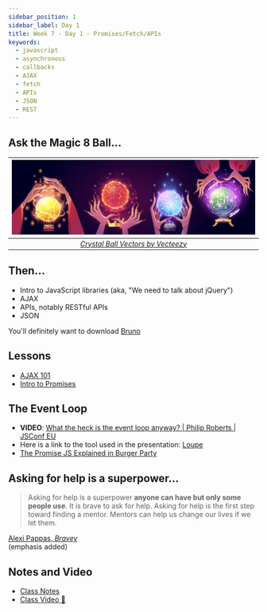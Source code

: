 ```yaml
---
sidebar_position: 1
sidebar_label: Day 1
title: Week 7 - Day 1 - Promises/Fetch/APIs
keywords:
  - javascript
  - asynchronous
  - callbacks
  - AJAX
  - fetch
  - APIs
  - JSON
  - REST
---
```


<!-- markdownlint-disable no-inline-html no-trailing-punctuation -->

## Ask the Magic 8 Ball...

|               ![Crystal Ball Vectors by Vecteezy](./img/crystal_ball.jpg)               |
| :-------------------------------------------------------------------------------------: |
| _[Crystal Ball Vectors by Vecteezy](https://www.vecteezy.com/free-vector/crystal-ball)_ |

## Then...

- Intro to JavaScript libraries (aka, "We need to talk about jQuery")
- AJAX
- APIs, notably RESTful APIs
- JSON

You'll definitely want to download [Bruno](https://www.usebruno.com/)

## Lessons

- [AJAX 101](/docs/lessons/building-interactive-uis/ajax-101/)
- [Intro to Promises](/docs/lessons/building-interactive-uis/intro-to-promises/)

## The Event Loop

- **VIDEO**: [What the heck is the event loop anyway? | Philip Roberts | JSConf EU](https://www.youtube.com/watch?v=8aGhZQkoFbQ)
- Here is a link to the tool used in the presentation: [Loupe](http://latentflip.com/loupe/?code=JC5vbignYnV0dG9uJywgJ2NsaWNrJywgZnVuY3Rpb24gb25DbGljaygpIHsKICAgIHNldFRpbWVvdXQoZnVuY3Rpb24gdGltZXIoKSB7CiAgICAgICAgY29uc29sZS5sb2coJ1lvdSBjbGlja2VkIHRoZSBidXR0b24hJyk7ICAgIAogICAgfSwgMjAwMCk7Cn0pOwoKY29uc29sZS5sb2coIkhpISIpOwoKc2V0VGltZW91dChmdW5jdGlvbiB0aW1lb3V0KCkgewogICAgY29uc29sZS5sb2coIkNsaWNrIHRoZSBidXR0b24hIik7Cn0sIDUwMDApOwoKY29uc29sZS5sb2coIldlbGNvbWUgdG8gbG91cGUuIik7!!!PGJ1dHRvbj5DbGljayBtZSE8L2J1dHRvbj4%3D)
- [The Promise JS Explained in Burger Party](https://fullstackjournal.wordpress.com/2018/07/06/the-promise-js-explained-i-burger-party/)

## Asking for help is a superpower...

> Asking for help is a superpower **anyone can have but only some people use**. It is brave to ask for help. Asking for help is the first step toward finding a mentor. Mentors can help us change our lives if we let them.

[Alexi Pappas, _Bravey_](https://a.co/d/0WbHuSh)
<br/>(emphasis added)

## Notes and Video

- [Class Notes](https://docs.google.com/document/d/14HIzT5tkO0GLqJiXDB89YUBRuQqEIWplXyBVnUntfVA/edit?usp=sharing)
- [Class Video :movie_camera:](https://drive.google.com/file/d/1eECg1G_8elJScGTl9jV8Uj852qXRU3Kb/view?usp=sharing)
